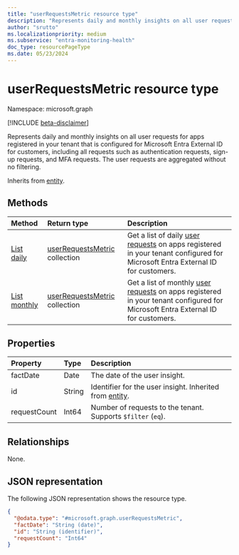 ```yaml
---
title: "userRequestsMetric resource type"
description: "Represents daily and monthly insights on all user requests for apps registered in your tenant that is configured for Microsoft Entra External ID for customers."
author: "srutto"
ms.localizationpriority: medium
ms.subservice: "entra-monitoring-health"
doc_type: resourcePageType
ms.date: 05/23/2024
---
```


# userRequestsMetric resource type

Namespace: microsoft.graph

[!INCLUDE [beta-disclaimer](../../includes/beta-disclaimer.md)]

Represents daily and monthly insights on all user requests for apps registered in your tenant that is configured for Microsoft Entra External ID for customers, including all requests such as authentication requests, sign-up requests, and MFA requests. The user requests are aggregated without no filtering. 

Inherits from [entity](../resources/entity.md).

## Methods
|Method|Return type|Description|
|:---|:---|:---|
|[List daily](../api/dailyuserinsightmetricsroot-list-requests.md)| [userRequestsMetric](../resources/userrequestsmetric.md) collection|Get a list of daily [user requests](../resources/userrequestsmetric.md) on apps registered in your tenant configured for Microsoft Entra External ID for customers.|
|[List monthly](../api/monthlyuserinsightmetricsroot-list-requests.md)| [userRequestsMetric](../resources/userrequestsmetric.md) collection|Get a list of monthly [user requests](../resources/userrequestsmetric.md) on apps registered in your tenant configured for Microsoft Entra External ID for customers.|

## Properties
|Property|Type|Description|
|:---|:---|:---|
|factDate|Date|The date of the user insight.|
|id|String|Identifier for the user insight. Inherited from [entity](../resources/entity.md).|
|requestCount|Int64|Number of requests to the tenant. Supports `$filter` (`eq`).|

## Relationships
None.

## JSON representation
The following JSON representation shows the resource type.
<!-- {
  "blockType": "resource",
  "keyProperty": "id",
  "@odata.type": "microsoft.graph.userRequestsMetric",
  "openType": false
}
-->
``` json
{
  "@odata.type": "#microsoft.graph.userRequestsMetric",
  "factDate": "String (date)",
  "id": "String (identifier)",
  "requestCount": "Int64"
}
```
